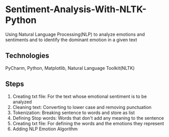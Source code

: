 # Sentiment-Analysis-With-NLTK-Python
Using Natural Language Processing(NLP) to analyze emotions and sentiments and to identify the dominant emotion in a given text 
## Technologies
PyCharm, Python, Matplotlib, Natural Language Toolkit(NLTK)
## Steps
1. Creating txt file: For the text whose emotional sentiment is to be analyzed
3. Cleaning text: Converting to lower case and removing punctuation
4. Tokenization: Breaking sentence to words and store as list
5. Defining Stop words: Words that don't add any meaning to the sentence
6. Creating txt file: For defining the words and the emotions they represent
7. Adding NLP Emotion Algorithm
